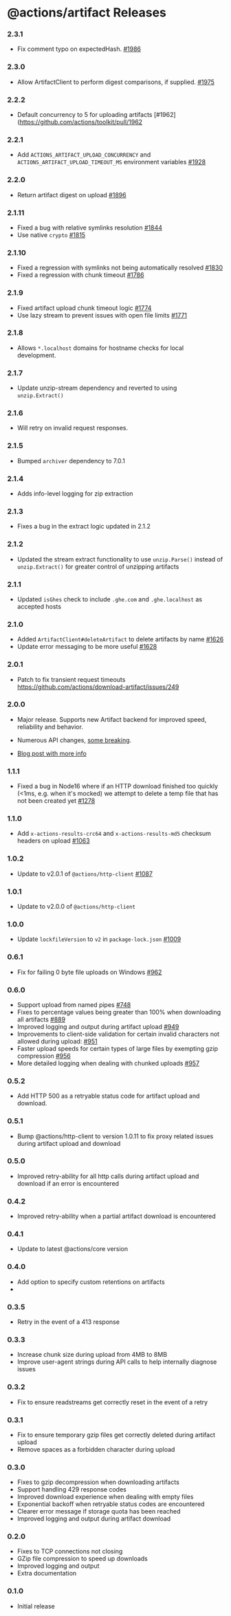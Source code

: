 # @actions/artifact Releases

### 2.3.1

- Fix comment typo on expectedHash. [#1986](https://github.com/actions/toolkit/pull/1986)

### 2.3.0

- Allow ArtifactClient to perform digest comparisons, if supplied. [#1975](https://github.com/actions/toolkit/pull/1975)

### 2.2.2

- Default concurrency to 5 for uploading artifacts [#1962](https://github.com/actions/toolkit/pull/1962

### 2.2.1

- Add `ACTIONS_ARTIFACT_UPLOAD_CONCURRENCY` and `ACTIONS_ARTIFACT_UPLOAD_TIMEOUT_MS` environment variables [#1928](https://github.com/actions/toolkit/pull/1928)

### 2.2.0

- Return artifact digest on upload [#1896](https://github.com/actions/toolkit/pull/1896)

### 2.1.11

- Fixed a bug with relative symlinks resolution [#1844](https://github.com/actions/toolkit/pull/1844)
- Use native `crypto` [#1815](https://github.com/actions/toolkit/pull/1815)

### 2.1.10

- Fixed a regression with symlinks not being automatically resolved [#1830](https://github.com/actions/toolkit/pull/1830)
- Fixed a regression with chunk timeout [#1786](https://github.com/actions/toolkit/pull/1786)

### 2.1.9

- Fixed artifact upload chunk timeout logic [#1774](https://github.com/actions/toolkit/pull/1774)
- Use lazy stream to prevent issues with open file limits [#1771](https://github.com/actions/toolkit/pull/1771)

### 2.1.8

- Allows `*.localhost` domains for hostname checks for local development.

### 2.1.7

- Update unzip-stream dependency and reverted to using `unzip.Extract()`

### 2.1.6

- Will retry on invalid request responses.

### 2.1.5

- Bumped `archiver` dependency to 7.0.1

### 2.1.4

- Adds info-level logging for zip extraction

### 2.1.3

- Fixes a bug in the extract logic updated in 2.1.2

### 2.1.2

- Updated the stream extract functionality to use `unzip.Parse()` instead of `unzip.Extract()` for greater control of unzipping artifacts

### 2.1.1

- Updated `isGhes` check to include `.ghe.com` and `.ghe.localhost` as accepted hosts

### 2.1.0

- Added `ArtifactClient#deleteArtifact` to delete artifacts by name [#1626](https://github.com/actions/toolkit/pull/1626)
- Update error messaging to be more useful [#1628](https://github.com/actions/toolkit/pull/1628)

### 2.0.1

- Patch to fix transient request timeouts https://github.com/actions/download-artifact/issues/249

### 2.0.0

- Major release. Supports new Artifact backend for improved speed, reliability and behavior.
- Numerous API changes, [some breaking](./README.md#breaking-changes).

- [Blog post with more info](https://github.blog/2024-02-12-get-started-with-v4-of-github-actions-artifacts/)

### 1.1.1

- Fixed a bug in Node16 where if an HTTP download finished too quickly (<1ms, e.g. when it's mocked) we attempt to delete a temp file that has not been created yet [#1278](https://github.com/actions/toolkit/pull/1278/commits/b9de68a590daf37c6747e38d3cb4f1dd2cfb791c)

### 1.1.0

- Add `x-actions-results-crc64` and `x-actions-results-md5` checksum headers on upload [#1063](https://github.com/actions/toolkit/pull/1063)

### 1.0.2

- Update to v2.0.1 of `@actions/http-client` [#1087](https://github.com/actions/toolkit/pull/1087)

### 1.0.1

- Update to v2.0.0 of `@actions/http-client`

### 1.0.0

- Update `lockfileVersion` to `v2` in `package-lock.json` [#1009](https://github.com/actions/toolkit/pull/1009)

### 0.6.1

- Fix for failing 0 byte file uploads on Windows [#962](https://github.com/actions/toolkit/pull/962)

### 0.6.0

- Support upload from named pipes [#748](https://github.com/actions/toolkit/pull/748)
- Fixes to percentage values being greater than 100% when downloading all artifacts [#889](https://github.com/actions/toolkit/pull/889)
- Improved logging and output during artifact upload [#949](https://github.com/actions/toolkit/pull/949)
- Improvements to client-side validation for certain invalid characters not allowed during upload: [#951](https://github.com/actions/toolkit/pull/951)
- Faster upload speeds for certain types of large files by exempting gzip compression [#956](https://github.com/actions/toolkit/pull/956)
- More detailed logging when dealing with chunked uploads [#957](https://github.com/actions/toolkit/pull/957)
  
### 0.5.2

- Add HTTP 500 as a retryable status code for artifact upload and download.
  
### 0.5.1

- Bump @actions/http-client to version 1.0.11 to fix proxy related issues during artifact upload and download

### 0.5.0

- Improved retry-ability for all http calls during artifact upload and download if an error is encountered

### 0.4.2

- Improved retry-ability when a partial artifact download is encountered

### 0.4.1

- Update to latest @actions/core version

### 0.4.0

- Add option to specify custom retentions on artifacts
- 
### 0.3.5

- Retry in the event of a 413 response

### 0.3.3

- Increase chunk size during upload from 4MB to 8MB
- Improve user-agent strings during API calls to help internally diagnose issues

### 0.3.2

- Fix to ensure readstreams get correctly reset in the event of a retry

### 0.3.1

- Fix to ensure temporary gzip files get correctly deleted during artifact upload
- Remove spaces as a forbidden character during upload

### 0.3.0

- Fixes to gzip decompression when downloading artifacts
- Support handling 429 response codes
- Improved download experience when dealing with empty files
- Exponential backoff when retryable status codes are encountered
- Clearer error message if storage quota has been reached
- Improved logging and output during artifact download

### 0.2.0

- Fixes to TCP connections not closing
- GZip file compression to speed up downloads
- Improved logging and output
- Extra documentation

### 0.1.0

- Initial release
